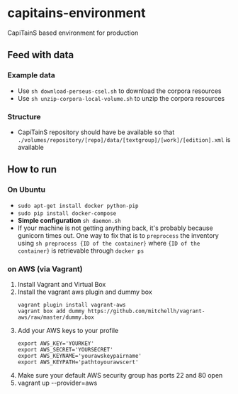 # capitains-environment
CapiTainS based environment for production


## Feed with data

### Example data

- Use `sh download-perseus-csel.sh` to download the corpora resources
- Use `sh unzip-corpora-local-volume.sh` to unzip the corpora resources

### Structure

- CapiTainS repository should have be available so that `./volumes/repository/[repo]/data/[textgroup]/[work]/[edition].xml` is available

## How to run

### On Ubuntu

- `sudo apt-get install docker python-pip`
- `sudo pip install docker-compose`
- **Simple configuration** `sh daemon.sh`
- If your machine is not getting anything back, it's probably because gunicorn times out. One way to fix that is to `preprocess` the inventory using `sh preprocess {ID of the container}` where `{ID of the container}` is retrievable through `docker ps`

### on AWS (via Vagrant)

1. Install Vagrant and Virtual Box
1. Install the vagrant aws plugin and dummy box
   ```
   vagrant plugin install vagrant-aws
   vagrant box add dummy https://github.com/mitchellh/vagrant-aws/raw/master/dummy.box
   ```
1. Add your AWS keys to your profile
    ```
    export AWS_KEY='YOURKEY'
    export AWS_SECRET='YOURSECRET'
    export AWS_KEYNAME='yourawskeypairname'
    export AWS_KEYPATH='pathtoyourawscert'
    ```
1. Make sure your default AWS security group has ports 22 and 80 open
1. vagrant up --provider=aws

